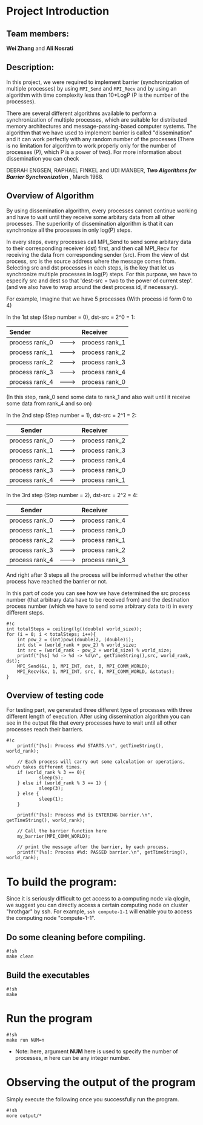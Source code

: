 # Project Introduction

## Team members: 

**Wei Zhang** and **Ali Nosrati**

## Description: 

In this project, we were required to implement barrier (synchronization
of multiple processes) by using `MPI_Send` and `MPI_Recv` and by using an
algorithm with time complexity less than 10*LogP (P is the number of the
processes).

There are several different algorithms available to perform a synchronization
of multiple processes, which are suitable for distributed memory architectures 
and message-passing-based computer systems. The algorithm that we
have used to implement barrier is called "dissemination" and it can work perfectly 
with any random number of the processes (There is no limitation for algorithm to 
work properly only for the number of processes (P), which P is a power of two). 
For more information about dissemination you can check 

DEBRAH ENGSEN, RAPHAEL FINKEL and UDI MANBER, _**Two Algorithms for Barrier Synchronization**_ , March 1988.

## Overview of Algorithm 
By using dissemination algorithm, every processes cannot continue working and 
have to wait until they receive some arbitary data from all other processes.
The superiority of dissemination algorithm is that it can synchronize all 
the processes in only log(P) steps.

In every steps, every processes call MPI_Send to send some arbitary data to their
corresponding receiver (dst) first, and then call MPI_Recv for receiving the data 
from corresponding sender (src). From the view of dst process, src is the source 
address where the message comes from.
Selecting src and dst processes in each steps, is the key that let us synchronize 
multiple processes in log(P) steps. For this purpose, we have to especify src and dest
so that 'dest-src = two to the power of current step'. (and we also have to wrap around the
dest process id, if necessary).


For example, Imagine that we have 5 processes (With process id form 0 to 4)

In the 1st step (Step number = 0), dst-src = 2^0 = 1:

|Sender         |      |   Receiver    |
|:--------------|:----:|:--------------|
|process rank_0 | ---> | process rank_1| 
|process rank_1 | ---> | process rank_2|
|process rank_2 | ---> | process rank_3|
|process rank_3 | ---> | process rank_4|
|process rank_4 | ---> | process rank_0|

(In this step, rank_0 send some data to rank_1 and also wait until it receive
some data from rank_4 and so on)


In the 2nd step (Step number = 1), dst-src =  2^1 = 2:

|Sender         |      |Receiver       |
|:-------------:|:----:|:--------------|
|process rank_0 | ---> | process rank_2| 
|process rank_1 | ---> | process rank_3|
|process rank_2 | ---> | process rank_4|
|process rank_3 | ---> | process rank_0|
|process rank_4 | ---> | process rank_1|


In the 3rd step (Step number = 2), dst-src = 2^2 = 4:

|Sender         |      |Receiver       |
|:-------------:|:----:|:--------------|
|process rank_0 | ---> | process rank_4| 
|process rank_1 | ---> | process rank_0|
|process rank_2 | ---> | process rank_1|
|process rank_3 | ---> | process rank_2|
|process rank_4 | ---> | process rank_3|


And right after 3 steps all the process will be informed whether the other process
have reached the barrier or not.

In this part of code you can see how we have determined the src process number (that 
arbitrary data have to be received from) and the destination process number (which we have to send 
some arbitrary data to it) in every different steps.

```
#!c
int totalSteps = ceiling(lg((double) world_size));
for (i = 0; i < totalSteps; i++){
    int pow_2 = (int)pow((double)2, (double)i);
    int dst = (world_rank + pow_2) % world_size;
    int src = (world_rank - pow_2 + world_size) % world_size;
    printf("[%s] %d -> %d -> %d\n", getTimeString(),src, world_rank, dst);
    MPI_Send(&i, 1, MPI_INT, dst, 0, MPI_COMM_WORLD);
    MPI_Recv(&x, 1, MPI_INT, src, 0, MPI_COMM_WORLD, &status);
}

```

## Overview of testing code

For testing part, we generated three different type of processes with three different 
length of execution. After using dissemination algorithm you can see in the output
file that every processes have to wait until all other processes reach their barriers. 

```
#!c
    printf("[%s]: Process #%d STARTS.\n", getTimeString(), world_rank);
    
    // Each process will carry out some calculation or operations, which takes different times.
    if (world_rank % 3 == 0){ 
            sleep(5);
    } else if (world_rank % 3 == 1) {
            sleep(3);
    } else {
            sleep(1);
    }
    
    printf("[%s]: Process #%d is ENTERING barrier.\n", getTimeString(), world_rank);

    // Call the barrier function here
    my_barrier(MPI_COMM_WORLD);

    // print the message after the barrier, by each process.
    printf("[%s]: Process #%d: PASSED barrier.\n", getTimeString(), world_rank);
```

# To build the program:

Since it is seriously difficult to get access to a computing node via qlogin,
we suggest you can directly access a certain computing node on cluster
"hrothgar" by ssh. For example, ```ssh compute-1-1``` will enable you to access
the computing node "compute-1-1".


## Do some cleaning before compiling.

```
#!sh
make clean
```

## Build the executables

```
#!sh
make
```

# Run the program


```
#!sh
make run NUM=n
```

- Note: here, argument **NUM** here is used to specify the number of processes,
**n** here can be any integer number.


# Observing the output of the program

Simply execute the following once you
successfully run the program.

```
#!sh
more output/*
```
